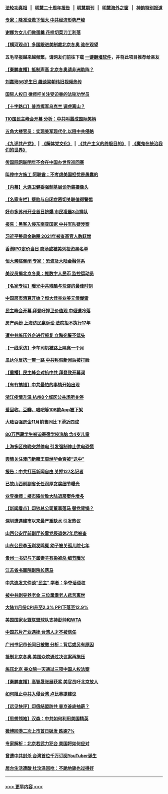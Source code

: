 #### [法轮功真相](https://github.com/gfw-breaker/truth/blob/master/README.md?t=0) &nbsp;&nbsp;|&nbsp;&nbsp; [明慧二十周年报告](https://github.com/gfw-breaker/mh-reports/blob/master/README.md?t=0) &nbsp;&nbsp;|&nbsp;&nbsp;[明慧期刊](https://github.com/gfw-breaker/mh-qikan) &nbsp;&nbsp;|&nbsp;&nbsp; [明慧海外之窗](https://github.com/gfw-breaker/mh-news/blob/master/README.md?t=0) &nbsp;&nbsp;|&nbsp;&nbsp; [神韵特别报道](https://github.com/gfw-breaker/mh-news/blob/master/shenyun.md?t=0)
#### [专家：降准没救下恒大 中共经济形势严峻](../pages/nsc413/n13427980.md?t=12101150) 
#### [谢娜为女儿们做蛋羹 花样切菜刀工利落](../pages/nsc413/n13427777.md?t=12101150) 
#### [【横河观点】多国跟进美制裁北京冬奥 谁在观望](../pages/nsc413/n13427992.md?t=12101150) 
#### 五毛举报越来越频繁，请网友们前往下载 [一键翻墙软件](https://github.com/gfw-breaker/ssr-accounts)，并将此项目推荐给亲友
#### [【秦鹏直播】抵制声高 北京冬奥请非洲助阵？](../pages/nsc413/n13427857.md?t=12101150) 
#### [刘嘉玲56岁生日 趣谈梁朝伟旧视频热传](../pages/nsc413/n13427638.md?t=12101150) 
#### [国际人权日 律师吁关注受迫害的法轮功学员](../pages/nsc413/n13427032.md?t=12101150) 
#### [【十字路口】普京挥军乌克兰 调虎离山？](../pages/nsc413/n13427026.md?t=12101150) 
#### [110国民主峰会开幕 分析：中共叫嚣成国际笑柄](../pages/nsc413/n13427500.md?t=12101150) 
#### [五角大楼官员：实现美军现代化 以阻中共侵略](../pages/nsc413/n13427780.md?t=12101150) 
#### [《九评共产党》](https://github.com/begood0513/9ping.md/blob/master/README.md) &nbsp;|&nbsp; [《解体党文化》](../../../../jtdwh.md/blob/master/README.md)  &nbsp;|&nbsp; [《共产主义的终极目的》](../../../../gczydzjmd.md/blob/master/README.md) &nbsp;|&nbsp; [《魔鬼在统治我们的世界》](../../../../mgztzwmdsj.md/blob/master/README.md) 
#### [传国际网联明年不会在中国办世界巡回赛](../pages/nsc413/n13427550.md?t=12101150) 
#### [叫停中方施工 阿联酋：不考虑美国担忧是愚蠢的](../pages/nsc413/n13427649.md?t=12101150) 
#### [【内幕】大连卫健委强制基层诊所装摄像头](../pages/nsc413/n13427575.md?t=12101150) 
#### [【名家专栏】堕胎与自闭症密切关联值得警惕](../pages/nsc413/n13426990.md?t=12101150) 
#### [好市多苏州开业首日挤爆 市民凌晨3点排队](../pages/nsc413/n13427566.md?t=12101150) 
#### [报告：黑客入侵东南亚国家 中共军队疑涉案](../pages/nsc413/n13427534.md?t=12101150) 
#### [习近平整肃金融圈 2021年被查高官人数跃增](../pages/nsc413/n13425726.md?t=12101150) 
#### [香港IPO定价当日 商汤或被美列投资黑名单](../pages/nsc413/n13427361.md?t=12101150) 
#### [恒大濒临倒闭 专家：恐波及大陆金融体系](../pages/nsc413/n13427357.md?t=12101150) 
#### [美议员揭北京冬奥：推数字人民币 监控运动员](../pages/nsc413/n13427465.md?t=12101150) 
#### [【名家专栏】曝光中共残酷与荒谬的最佳时刻](../pages/nsc413/n13427052.md?t=12101150) 
#### [中国房市清算开始？恒大佳兆业美元债爆雷](../pages/nsc413/n13427306.md?t=12101150) 
#### [民主峰会开幕 拜登吁捍卫价值观 中俄遭冷落](../pages/nsc413/n13427281.md?t=12101150) 
#### [房产纠纷 上海访民赢诉讼 法院拒不执行17年](../pages/nsc413/n13426573.md?t=12101150) 
#### [遭中共施压外企进行报复 立陶宛誓不低头](../pages/nsc413/n13426985.md?t=12101150) 
#### [【一线采访】卡车司机被路上隔离一个月](../pages/nsc413/n13427029.md?t=12101150) 
#### [瓜达尔反抗一带一路 中共称假新闻后被打脸](../pages/nsc413/n13427079.md?t=12101150) 
#### [【重播】民主峰会对抗中共 拜登致开幕词](../pages/nsc413/n13425940.md?t=12101150) 
#### [【有冇搞错】中共最怕的事情开始出现](../pages/nsc413/n13425103.md?t=12101150) 
#### [浙江疫情升温 杭州8个城区公共场所关停](../pages/nsc413/n13426539.md?t=12101150) 
#### [爱回收、豆瓣、唱吧等106款App被下架](../pages/nsc413/n13426814.md?t=12101150) 
#### [大陆百强房企11月销售同比下滑近四成](../pages/nsc413/n13426508.md?t=12101150) 
#### [80万西藏学生被迫寄宿学校洗脑 含4岁儿童](../pages/nsc413/n13426664.md?t=12101150) 
#### [上海多区傍晚突然停电 引发强制停止供电恐慌](../pages/nsc413/n13426629.md?t=12101150) 
#### [舆情关注澳门新赌王周焯华会否被“送中”](../pages/nsc413/n13426686.md?t=12101150) 
#### [报告：中共打压新闻自由 关押127名记者](../pages/nsc413/n13426290.md?t=12101150) 
#### [已故山西前副省长任润厚贪腐细节曝光](../pages/nsc413/n13426500.md?t=12101150) 
#### [业界律师：楼市降价致大陆退房案件增多](../pages/nsc413/n13425860.md?t=12101150) 
#### [【新闻看点】印钞总公司董事落马 替党背锅？](../pages/nsc413/n13425171.md?t=12101150) 
#### [深圳遭遇建市以来最严重缺水 引发热议](../pages/nsc413/n13426181.md?t=12101150) 
#### [山西公安厅前副厅长雷党辰退休7年后被查](../pages/nsc413/n13426255.md?t=12101150) 
#### [山东公民李玉剃发鸣冤 幼子被关孤儿院七年](../pages/nsc413/n13425121.md?t=12101150) 
#### [贵州一书记与下属妻子有染被杀 细节曝光](../pages/nsc413/n13426027.md?t=12101150) 
#### [江苏省书画院副院长落马](../pages/nsc413/n13425766.md?t=12101150) 
#### [中共连发文件谈“民主” 学者：争夺话语权](../pages/nsc413/n13423004.md?t=12101150) 
#### [被中共剥夺养老金 三位耄耋老人悲苦离世](../pages/nsc413/n13424317.md?t=12101150) 
#### [大陆11月份CPI升至2.3% PPI下落至12.9%](../pages/nsc413/n13425568.md?t=12101150) 
#### [美国国家女篮联盟球队支持彭帅和WTA](../pages/nsc413/n13425574.md?t=12101150) 
#### [中国芯片产业遇挫 台湾人才不被信任](../pages/nsc413/n13425775.md?t=12101150) 
#### [广州书记市长同日被撤 分析：背后或另有原因](../pages/nsc413/n13425738.md?t=12101150) 
#### [抵制北京冬奥 美国众院通过决议案再施压](../pages/nsc413/n13425652.md?t=12101150) 
#### [施压北京 美众院一天通过三项中国人权法案](../pages/nsc413/n13425410.md?t=12101150) 
#### [【秦鹏直播】高智晟张展获奖 美官员吁北京放人](../pages/nsc413/n13425288.md?t=12101150) 
#### [如何阻止中共入侵台湾 卢比奥提建议](../pages/nsc413/n13425422.md?t=12101150) 
#### [【远见快评】印俄结盟防共 普京釜底抽薪？](../pages/nsc413/n13425282.md?t=12101150) 
#### [【思想领袖】汉森：中共如何利用美国精英](../pages/nsc413/n13406103.md?t=12101150) 
#### [微博回港二次上市首日破发 跌逾7%](../pages/nsc413/n13425333.md?t=12101150) 
#### [专家解析：北京若武力犯台 美国将如何应对](../pages/nsc413/n13424869.md?t=12101150) 
#### [曾遭中共封杀 台湾首位千万订阅YouTuber诞生](../pages/nsc413/n13424986.md?t=12101150) 
#### [居台生活遭酸 杜汶泽回呛：不跪地舔也过得好](../pages/nsc413/n13425308.md?t=12101150) 

----
#### [ >>> 更早内容 <<< ](../indexes/nsc413-earlier.md)
